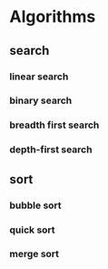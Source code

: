 # Algorithms

## search

### linear search

### binary search

### breadth first search

### depth-first search

## sort

### bubble sort

### quick sort

### merge sort
